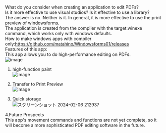 What do you consider when creating an application to edit PDFs? <br>
Is it more effective to use visual studios? Is it effective to use a library? <br>
The answer is no. Neither is it. In general, it is more effective to use the print preview of windowsforms.<br>
The application is created from the compiler with the target:winexe command, which works only with windows defaults.<br>
How to make windows apps with compiler only:https://github.com/matahino/Windowsforms01/releases<br>
Features of this app:<br>
This app allows you to do high-performance editing on PDFs.<br>
![image](https://github.com/matahino/PDFToul/assets/96413690/47245d39-11f2-4776-9d63-ed23e156a213)<br>
1. high-function paint<br>
![image](https://github.com/matahino/PDFToul/assets/96413690/207ca6bd-baab-4c13-a250-cd819befe740)<br>

2. Transfer to Print Preview<br>
![image](https://github.com/matahino/PDFToul/assets/96413690/c1b9c467-9772-4480-b80f-c6ea13c27c4d)<br>

3. Quick storage<br>
![スクリーンショット 2024-02-06 212937](https://github.com/matahino/PDFToul/assets/96413690/e676a84f-2ae5-4bc4-abf3-5cc627d6b8b0)<br>

4.Future Prospects<br>
This app's movement commands and functions are not yet complete, so it will become a more sophisticated PDF editing software in the future.<br>
